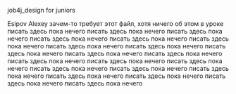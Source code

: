 job4j_design for juniors

Esipov Alexey зачем-то требует этот файл, хотя ничего об этом в уроке
писать здесь пока нечего
писать здесь пока нечего
писать здесь пока нечего
писать здесь пока нечего
писать здесь пока нечего
писать здесь пока нечего
писать здесь пока нечего
писать здесь пока нечего
писать здесь пока нечего
писать здесь пока нечего
писать здесь пока нечего
писать здесь пока нечего
писать здесь пока нечего
писать здесь пока нечего
писать здесь пока нечего
писать здесь пока нечего
писать здесь пока нечего
писать здесь пока нечего
писать здесь пока нечего
писать здесь пока нечего
писать здесь пока нечего


